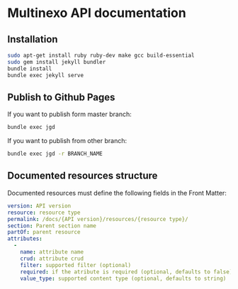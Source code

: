 # Multinexo API documentation

## Installation

```bash
sudo apt-get install ruby ruby-dev make gcc build-essential
sudo gem install jekyll bundler
bundle install
bundle exec jekyll serve
```

## Publish to Github Pages

If you want to publish form master branch:

```bash
bundle exec jgd
```

If you want to publish from other branch:

```bash
bundle exec jgd -r BRANCH_NAME
```


## Documented resources structure

Documented resources must define the following fields in the Front Matter:

``` yaml
version: API version
resource: resource type
permalink: /docs/{API version}/resources/{resource type}/
section: Parent section name
partOf: parent resource
attributes:
  -
    name: attribute name
    crud: attribute crud
    filter: supported filter (optional)
    required: if the atribute is required (optional, defaults to false)
    value_type: supported content type (optional, defaults to string)
```
